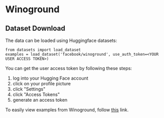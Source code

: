 # Winoground

## Dataset Download

The data can be loaded using Huggingface datasets:

```
from datasets import load_dataset
examples = load_dataset('facebook/winoground', use_auth_token=<YOUR USER ACCESS TOKEN>)
```

You can get the user access token by following these steps:

1. log into your Hugging Face account
2. click on your profile picture
3. click "Settings"
4. click "Access Tokens"
5. generate an access token

To easily view examples from Winoground, follow [this](https://huggingface.co/spaces/CVPR/winoground-explorer) link.
